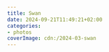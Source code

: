 ```yaml
---
title: Swan
date: 2024-09-21T11:49:21+02:00
categories:
- photos
coverImage: cdn:/2024-03-swan
---
```

